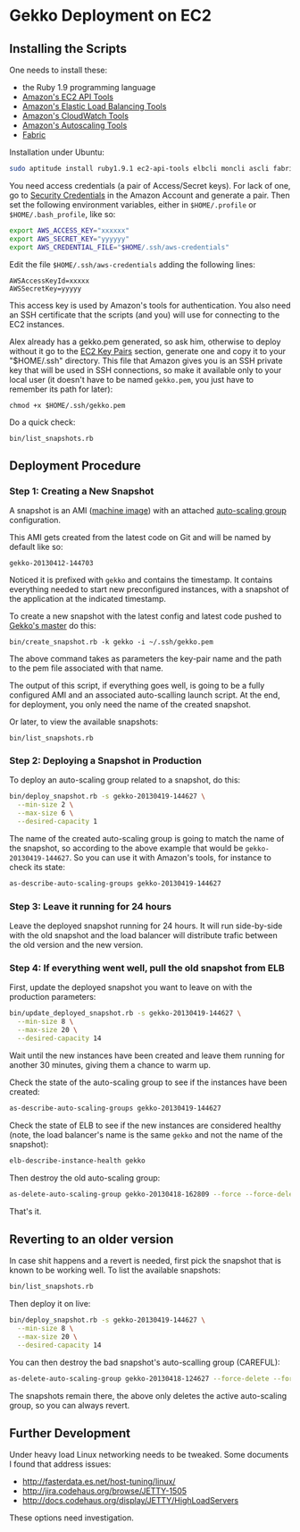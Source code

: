 # Gekko Deployment on EC2

## Installing the Scripts

One needs to install these:

- the Ruby 1.9 programming language
- [Amazon's EC2 API Tools](http://aws.amazon.com/developertools/351)
- [Amazon's Elastic Load Balancing Tools](http://aws.amazon.com/developertools/2536)
- [Amazon's CloudWatch Tools](http://aws.amazon.com/developertools/2534)
- [Amazon's Autoscaling Tools](http://aws.amazon.com/developertools/2535)
- [Fabric](http://docs.fabfile.org/en/1.6/)

Installation under Ubuntu:

```bash
sudo aptitude install ruby1.9.1 ec2-api-tools elbcli moncli ascli fabric
```

You need access credentials (a pair of Access/Secret keys). For lack
of one, go to
[Security Credentials](https://portal.aws.amazon.com/gp/aws/securityCredentials)
in the Amazon Account and generate a pair. Then set the following
environment variables, either in `$HOME/.profile` or
`$HOME/.bash_profile`, like so:

```bash
export AWS_ACCESS_KEY="xxxxxx"
export AWS_SECRET_KEY="yyyyyy"
export AWS_CREDENTIAL_FILE="$HOME/.ssh/aws-credentials"
```

Edit the file `$HOME/.ssh/aws-credentials` adding the following lines:

```
AWSAccessKeyId=xxxxx
AWSSecretKey=yyyyy
```

This access key is used by Amazon's tools for authentication. You also
need an SSH certificate that the scripts (and you) will use for
connecting to the EC2 instances.

Alex already has a gekko.pem generated, so ask him, otherwise to
deploy without it go to the
[EC2 Key Pairs](https://console.aws.amazon.com/ec2/home?region=us-east-1#s=KeyPairs)
section, generate one and copy it to your "$HOME/.ssh" directory. This
file that Amazon gives you is an SSH private key that will be used in
SSH connections, so make it available only to your local user (it
doesn't have to be named `gekko.pem`, you just have to remember its
path for later):

```
chmod +x $HOME/.ssh/gekko.pem
```

Do a quick check:

```
bin/list_snapshots.rb
```

## Deployment Procedure

### Step 1: Creating a New Snapshot

A snapshot is an AMI ([machine image](https://aws.amazon.com/amis/))
with an attached
[auto-scaling group](http://aws.amazon.com/autoscaling/) configuration.

This AMI gets created from the latest code on Git and will be named by
default like so:

```
gekko-20130412-144703
```

Noticed it is prefixed with `gekko` and contains the timestamp. It
contains everything needed to start new preconfigured instances, with
a snapshot of the application at the indicated timestamp.

To create a new snapshot with the latest config and latest code pushed
to [Gekko's master](https://github.com/epigrams/gekko) do this:

```
bin/create_snapshot.rb -k gekko -i ~/.ssh/gekko.pem
```

The above command takes as parameters the key-pair name and the path
to the pem file associated with that name.

The output of this script, if everything goes well, is going to be a
fully configured AMI and an associated auto-scalling launch script.
At the end, for deployment, you only need the name of the created
snapshot.

Or later, to view the available snapshots:

```
bin/list_snapshots.rb
```

### Step 2: Deploying a Snapshot in Production

To deploy an auto-scaling group related to a snapshot, do this:

```bash
bin/deploy_snapshot.rb -s gekko-20130419-144627 \
  --min-size 2 \
  --max-size 6 \
  --desired-capacity 1
```

The name of the created auto-scaling group is going to match the name
of the snapshot, so according to the above example that would be
`gekko-20130419-144627`. So you can use it with Amazon's tools, for
instance to check its state:

```bash
as-describe-auto-scaling-groups gekko-20130419-144627
```

### Step 3: Leave it running for 24 hours

Leave the deployed snapshot running for 24 hours. It will run
side-by-side with the old snapshot and the load balancer will
distribute trafic between the old version and the new version.

### Step 4: If everything went well, pull the old snapshot from ELB

First, update the deployed snapshot you want to leave on with the
production parameters:

```bash
bin/update_deployed_snapshot.rb -s gekko-20130419-144627 \
  --min-size 8 \
  --max-size 20 \
  --desired-capacity 14
```

Wait until the new instances have been created and leave them running
for another 30 minutes, giving them a chance to warm up.

Check the state of the auto-scaling group to see if the instances have
been created:

```bash
as-describe-auto-scaling-groups gekko-20130419-144627
```

Check the state of ELB to see if the new instances are considered
healthy (note, the load balancer's name is the same `gekko` and not
the name of the snapshot):

```bash
elb-describe-instance-health gekko
```

Then destroy the old auto-scaling group:

```bash
as-delete-auto-scaling-group gekko-20130418-162809 --force --force-delete
```

That's it.

## Reverting to an older version

In case shit happens and a revert is needed, first pick the snapshot
that is known to be working well. To list the available snapshots:

```bash
bin/list_snapshots.rb
```

Then deploy it on live:

```bash
bin/deploy_snapshot.rb -s gekko-20130419-144627 \
  --min-size 8 \
  --max-size 20 \
  --desired-capacity 14
```

You can then destroy the bad snapshot's auto-scalling group (CAREFUL):

```bash
as-delete-auto-scaling-group gekko-20130418-124627 --force-delete --force
```

The snapshots remain there, the above only deletes the active
auto-scaling group, so you can always revert.

## Further Development

Under heavy load Linux networking needs to be tweaked. Some documents
I found that address issues:

* http://fasterdata.es.net/host-tuning/linux/
* http://jira.codehaus.org/browse/JETTY-1505
* http://docs.codehaus.org/display/JETTY/HighLoadServers

These options need investigation.
